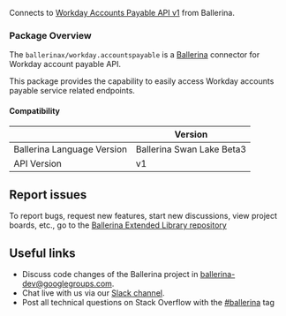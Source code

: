 Connects to [Workday Accounts Payable API v1](https://community.workday.com/sites/default/files/file-hosting/restapi/index.html) from Ballerina.

### Package Overview

The `ballerinax/workday.accountspayable` is a [Ballerina](https://ballerina.io/) connector for Workday account payable API.  

This package provides the capability to easily access Workday accounts payable service related endpoints.

#### Compatibility
|                               | Version                    |
|-------------------------------|----------------------------|
| Ballerina Language Version    | Ballerina Swan Lake Beta3  |
| API Version                   | v1                         |

## Report issues
To report bugs, request new features, start new discussions, view project boards, etc., go to the [Ballerina Extended Library repository](https://github.com/ballerina-platform/ballerina-extended-library)

## Useful links
- Discuss code changes of the Ballerina project in [ballerina-dev@googlegroups.com](mailto:ballerina-dev@googlegroups.com).
- Chat live with us via our [Slack channel](https://ballerina.io/community/slack/).
- Post all technical questions on Stack Overflow with the [#ballerina](https://stackoverflow.com/questions/tagged/ballerina) tag
